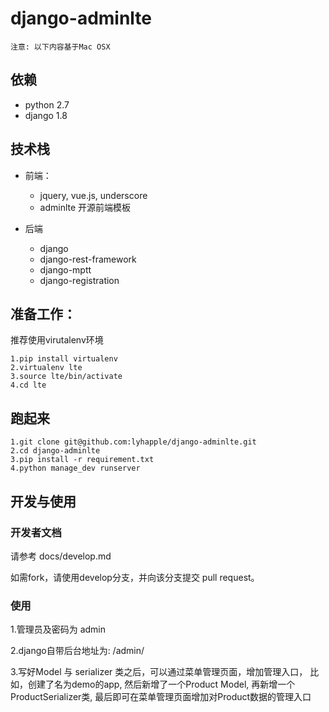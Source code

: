 # django-adminlte

    注意: 以下内容基于Mac OSX

## 依赖

* python 2.7
* django 1.8

## 技术栈

* 前端：
    * jquery, vue.js, underscore
    * adminlte 开源前端模板
    
* 后端
    * django
    * django-rest-framework
    * django-mptt
    * django-registration
    

## 准备工作：

推荐使用virutalenv环境

    1.pip install virtualenv
    2.virtualenv lte
    3.source lte/bin/activate
    4.cd lte


## 跑起来
    1.git clone git@github.com:lyhapple/django-adminlte.git
    2.cd django-adminlte
    3.pip install -r requirement.txt
    4.python manage_dev runserver

## 开发与使用

### 开发者文档

请参考 docs/develop.md

如需fork，请使用develop分支，并向该分支提交 pull request。


### 使用

1.管理员及密码为 admin

2.django自带后台地址为: /admin/

3.写好Model 与 serializer 类之后，可以通过菜单管理页面，增加管理入口，
  比如，创建了名为demo的app, 然后新增了一个Product Model, 
  再新增一个ProductSerializer类, 最后即可在菜单管理页面增加对Product数据的管理入口
